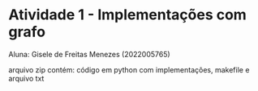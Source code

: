 # Atividade 1 - Implementações com grafo
Aluna: Gisele de Freitas Menezes (2022005765)

arquivo zip contém: código em python com implementações, makefile e arquivo txt
